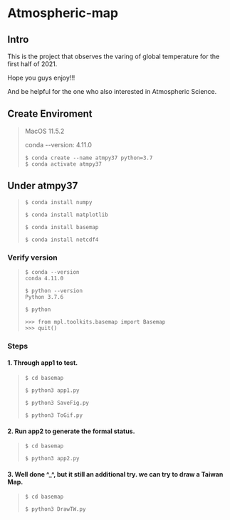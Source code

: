 # Atmospheric-map

## Intro

This is the project that observes the varing of global temperature for the first half of 2021. 

Hope you guys enjoy!!! 

And be helpful for the one who also interested in Atmospheric Science.

## Create Enviroment
> MacOS 11.5.2
> 
> conda --version: 4.11.0
> ``` shell
> $ conda create --name atmpy37 python=3.7
> $ conda activate atmpy37
> ```

## Under atmpy37

>``` shell
> $ conda install numpy
> 
> $ conda install matplotlib
>
> $ conda install basemap
> 
> $ conda install netcdf4
> ```

### Verify version

> ``` shell
> $ conda --version
> conda 4.11.0
> 
> $ python --version
> Python 3.7.6
> 
> $ python
> 
> >>> from mpl.toolkits.basemap import Basemap
> >>> quit()
> ```

### Steps
#### 1. Through app1 to test.
> ``` shell
> $ cd basemap
> 
> $ python3 app1.py
> 
> $ python3 SaveFig.py
> 
> $ python3 ToGif.py
> ```

#### 2. Run app2 to generate the formal status.
> ``` shell
> $ cd basemap
> 
> $ python3 app2.py
> ```


#### 3. Well done ^_^, but it still an additional try. we can try to draw a Taiwan Map.
> ``` shell
> $ cd basemap
> 
> $ python3 DrawTW.py
> ```